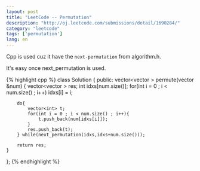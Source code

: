 ```yaml
---
layout: post
title: "LeetCode -- Permutation"
description: "http://oj.leetcode.com/submissions/detail/1690284/"
category: "leetcode"
tags: ['permutation']
lang: en
---
```


Cpp is used cuz it have the `next-permutation` from algorithm.h.

It's easy once next_permutation is used.

{% highlight cpp %}
class Solution {
public:
    vector<vector<int> > permute(vector<int> &num) {
        vector<vector<int> > res;
        int idxs[num.size()];
        for(int i = 0 ; i < num.size() ; i++) idxs[i] = i;
        
        do{
            vector<int> t;
            for(int i = 0 ; i < num.size() ; i++){
                t.push_back(num[idxs[i]]);
            }
            res.push_back(t);
        } while(next_permutation(idxs,idxs+num.size()));
        
        return res;
    }
};
{% endhighlight %}
